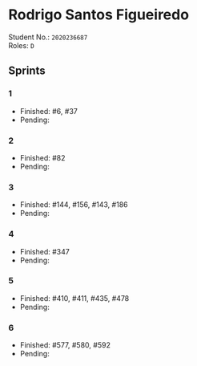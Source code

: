 # Rodrigo Santos Figueiredo

Student No.: `2020236687`  
Roles: `D`

## Sprints

### 1

* Finished: #6, #37
* Pending:

### 2

* Finished: #82
* Pending:

### 3

* Finished: #144, #156, #143, #186
* Pending: 

### 4
* Finished: #347
* Pending: 

### 5
* Finished: #410, #411, #435, #478
* Pending: 

### 6
* Finished: #577, #580, #592
* Pending: 
